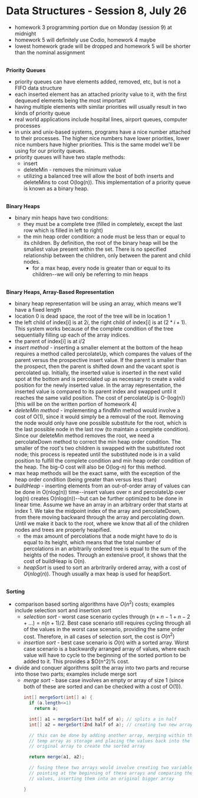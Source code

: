 # Data Structures - Session 8, July 26
* homework 3 programming portion due on Monday (session 9) at midnight
* homework 5 will definitely use Codio, homework 4 maybe
* lowest homework grade will be dropped and homework 5 will be shorter than the nominal assignment

<br>__Priority Queues__
* priority queues can have elements added, removed, etc, but is not a FIFO data structure
* each inserted element has an attached priority value to it, with the first dequeued elements being the most important
* having multiple elements with similar priorities will usually result in two kinds of priority queue
* real world applications include hospital lines, airport queues, computer processes
* in unix and unix-based systems, programs have a nice number attached to their processes. The higher nice numbers have lower priorities, lower nice numbers have higher priorities. This is the same model we'll be using for our priority queues.
* priority queues will have two staple methods:
  * insert
  * deleteMin - removes the minimum value
  * utilizing a balanced tree will allow the bost of both inserts and deleteMins to cost O(log(n)). This implementation of a priority queue is known as a binary heap.

<br>__Binary Heaps__
* binary min heaps have two conditions:
  * they must be a complete tree (filled in completely, except the last row which is filled in left to right)
  * the min heap order condition: a node must be less than or equal to its children. By definition, the root of the binary heap will be the smallest value present within the set. There is no specified relationship between the children, only between the parent and child nodes.
    * for a max heap, every node is greater than or equal to its children--we will only be referring to min heaps

<br>__Binary Heaps, Array-Based Representation__
* binary heap representation will be using an array, which means we'll have a fixed length
* location 0 is dead space, the root of the tree will be in location 1
* the left child of index[i] is at $2i$, the right child of index[i] is at $(2*i + 1)$. This system works because of the complete condition of the tree sequentially filling up each of the array indices.
* the parent of index[i] is at $i/2$
* _insert method_ - inserting a smaller element at the bottom of the heap requires a method called percolateUp, which compares the values of the parent versus the prospective insert value. If the parent is smaller than the prospect, then the parent is shifted down and the vacant spot is percolated up. Initially, the inserted value is inserted in the next valid spot at the bottom and is percolated up as necessary to create a valid position for the newly inserted value. In the array representation, the inserted value is compared to its parent index and swapped until it reaches the same valid position. The cost of percolateUp is O-(log(n)) [this will be on the written portion of homework 4]
* _deleteMin method_ - implementing a findMin method would involve a cost of O(1), since it would simply be a removal of the root. Removing the node would only have one possible substitute for the root, which is the last possible node in the last row (to maintain a complete condition). Since our deleteMin method removes the root, we need a percolateDown method to correct the min heap order condition. The smaller of the root's two children is swapped with the substituted root node; this process is repeated until the substituted node is in a valid position to fulfill the complete condition and min heap order condition of the heap. The big-O cost will also be O(log-n) for this method.
* max heap methods will be the exact same, with the exception of the heap order condition (being greater than versus less than)
* _buildHeap_ -  inserting elements from an out-of-order array of values can be done in O(nlog(n)) time--insert values over n and percolateUp over log(n) creates O(nlog(n))--but can be further optimized to be done in linear time. Assume we have an array in an arbitrary order that starts at index 1. We take the midpoint index of the array and percolateDown, from there moving backward through the array and percolating down. Until we make it back to the root, where we know that all of the children nodes and trees are properly heapified.
  * the max amount of percolations that a node might have to do is equal to its height, which means that the total number of percolations in an arbitrarily ordered tree is equal to the sum of the heights of the nodes. Through an extensive proof, it shows that the cost of buildHeap is O(n).
  * _heapSort_ is used to sort an arbritrarily ordered array, with a cost of $O(nlog(n))$. Though usually a max heap is used for heapSort.

<br>__Sorting__
* comparison based sorting algorithms have $O(n^2)$ costs; examples include selection sort and insertion sort
  * _selection sort_ - worst case scenario cycles through $(n + n - 1 + n - 2 + ...) = n(n+1)/2$. Best case scenario still requires cycling through all of the values in the worst case scenario, providing the same order cost. Therefore, in all cases of selection sort, the cost is $O(n^2)$
  * _insertion sort_ - best case scenario is $O(n)$ with a sorted array. Worst case scenario is a backwardly arranged array of values, where each value will have to cycle to the beginning of the sorted portion to be added to it. This provides a $O(n^2)% cost.
* divide and conquer algorithms split the array into two parts and recurse into those two parts; examples include merge sort
  * _merge sort_ - base case involves an empty or array of size 1 (since both of these are sorted and can be checked with a cost of O(1)).
    ``` java
    int[] mergeSort(int[] a) {
      if (a.length<=1)
        return a;

      int[] a1 = mergeSort(1st half of a); // splits a in half
      int[] a2 = mergeSort(2nd half of a); // creating two new arrays

      // this can be done by adding another array, merging within the
      // temp array as storage and placing the values back into the
      // original array to create the sorted array

      return merge(a1, a2);

      // fusing these two arrays would involve creating two variables
      // pointing at the beginning of these arrays and comparing the
      // values, inserting them into an original bigger array

    }
    ```
